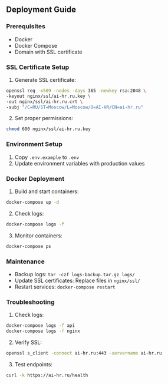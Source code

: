 ## Deployment Guide

### Prerequisites

- Docker
- Docker Compose
- Domain with SSL certificate

### SSL Certificate Setup

1. Generate SSL certificate:
```bash
openssl req -x509 -nodes -days 365 -newkey rsa:2048 \
-keyout nginx/ssl/ai-hr.ru.key \
-out nginx/ssl/ai-hr.ru.crt \
-subj "/C=RU/ST=Moscow/L=Moscow/O=AI-HR/CN=ai-hr.ru"
```

2. Set proper permissions:
```bash
chmod 600 nginx/ssl/ai-hr.ru.key
```

### Environment Setup

1. Copy `.env.example` to `.env`
2. Update environment variables with production values

### Docker Deployment

1. Build and start containers:
```bash
docker-compose up -d
```

2. Check logs:
```bash
docker-compose logs -f
```

3. Monitor containers:
```bash
docker-compose ps
```

### Maintenance

- Backup logs: `tar -czf logs-backup.tar.gz logs/`
- Update SSL certificates: Replace files in `nginx/ssl/`
- Restart services: `docker-compose restart`

### Troubleshooting

1. Check logs:
```bash
docker-compose logs -f api
docker-compose logs -f nginx
```

2. Verify SSL:
```bash
openssl s_client -connect ai-hr.ru:443 -servername ai-hr.ru
```

3. Test endpoints:
```bash
curl -k https://ai-hr.ru/health
```